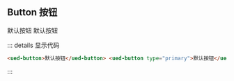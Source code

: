 ## Button 按钮

<ued-button>默认按钮</ued-button>
<ued-button type="primary">默认按钮</ued-button>

::: details 显示代码

```html
<ued-button>默认按钮</ued-button> <ued-button type="primary">默认按钮</ued-button>
```

:::
